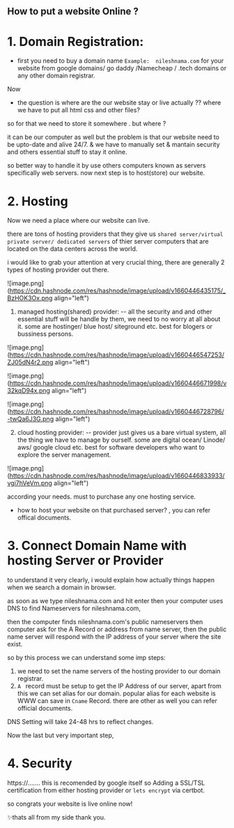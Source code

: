 ## How to put a website Online  ?

# 1. Domain Registration:
- first you need to buy a domain name `Example:  nileshnama.com` for your website from google domains/ go daddy /Namecheap / .tech domains or any other domain registrar. 

Now
-  the question is where are  the our website stay or live actually  ?? where we have to put all html css and other files?

so for that we need to store it somewhere . but where ?

it can be our computer as well but the problem is that our website need to be upto-date and alive 24/7. 
& we have to manually set & mantain security and others essential stuff to stay it online.

so better way to handle it by use others computers known as servers specifically web servers. 
now next step is to host(store) our website.

# 2. Hosting
Now we need a place where our website can  live.

there are tons of hosting providers that they give us `shared server/virtual  private server/ dedicated servers` of thier server computers that are located on the data centers across the world.

i would like to grab your attention at very crucial thing, there are generally 2 types of hosting provider out there. 

![image.png](https://cdn.hashnode.com/res/hashnode/image/upload/v1660446435175/_BzHOK3Ox.png align="left")

1. managed hosting(shared) provider: --
all the security and and other essential stuff will be handle by them, we need to no worry at all about it.
some are hostinger/ blue host/ siteground etc. best for blogers or bussiness persons.


![image.png](https://cdn.hashnode.com/res/hashnode/image/upload/v1660446547253/ZJ05dN4r2.png align="left")


![image.png](https://cdn.hashnode.com/res/hashnode/image/upload/v1660446671998/v32kqD94x.png align="left")


![image.png](https://cdn.hashnode.com/res/hashnode/image/upload/v1660446728796/-twQa6J3G.png align="left")

2. cloud hosting provider: --
provider just gives us a bare virtual system, all the thing we have to manage by ourself.
some are  digital ocean/ Linode/ aws/ google cloud etc. best for software developers who want to explore the server management.


![image.png](https://cdn.hashnode.com/res/hashnode/image/upload/v1660446833933/vgi7hVeVm.png align="left")

according your needs. must  to purchase any one hosting service.

- how to host your website on that purchased  server? , you can refer offical documents.

#  3. Connect Domain Name with hosting Server or Provider

to understand it very clearly,  i would explain how actually things happen when we search a domain in browser.

as soon as we type  nileshnama.com and hit enter
then your computer uses DNS to find Nameservers for nileshnama.com, 

 then the computer finds nileshnama.com's public nameservers
then computer ask for the A Record or address from name server, then the public name server will respond with the IP address of your server where the site exist.


so by this process we can understand some imp steps:

1.   we need to set the name servers of the hosting provider to our domain registrar. 
2.  `A ` record must be setup to get the IP Address of our server, apart from this we can set alias for our domain. popular alias for each website is WWW can save in `Cname` Record. there are other as well you can refer official documents.


DNS Setting will take 24-48 hrs to reflect changes.

Now the last but very important step,

# 4. Security
https://....... this is recomended by google itself so
Adding a SSL/TSL certification from either hosting provider or `lets encrypt` via certbot.

so congrats your website is live online now!


✨thats all from my side thank you. 














